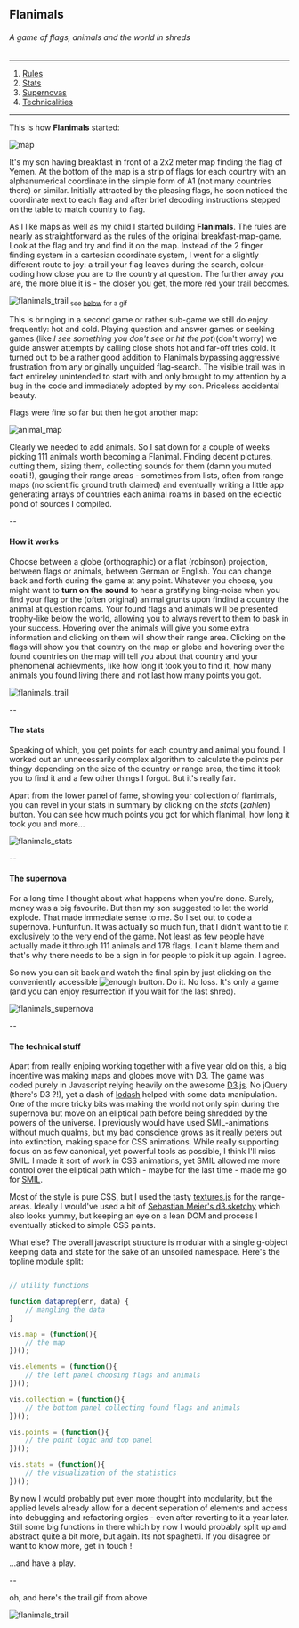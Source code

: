 ## Flanimals

###### A game of flags, animals and the world in shreds

---

1. [Rules](#how-it-works)
2. [Stats](#the-stats)
3. [Supernovas](#the-supernova)
4. [Technicalities](the-techincal-stuff)

---

This is how **Flanimals** started:

![map](images/readme/flanimals_map_finger_find.png)

It's my son having breakfast in front of a 2x2 meter map finding the flag of Yemen. At the bottom of the map is a strip of flags for each country with an alphanumerical coordinate in the simple form of A1 (not many countries there) or similar. Initially attracted by the pleasing flags, he soon noticed the coordinate next to each flag and after brief decoding instructions stepped on the table to match country to flag.

As I like maps as well as my child I started building **Flanimals**. The rules are nearly as straightforward as the rules of the original breakfast-map-game. Look at the flag and try and find it on the map. Instead of the 2 finger finding system in a cartesian coordinate system, I went for a slightly different route to joy: a trail your flag leaves during the search, colour-coding how close you are to the country at question. The further away you are, the more blue it is - the closer you get, the more red your trail becomes.


![flanimals_trail](images/readme/flanimals_trail.png)
<sub>see [below](#trailgif) for a gif</sub>

This is bringing in a second game or rather sub-game we still do enjoy frequently: hot and cold. Playing question and answer games or seeking games (like *I see something you don't see* or *hit the pot*)(don't worry) we guide answer attempts by calling close shots hot and far-off tries cold. It turned out to be a rather good addition to Flanimals bypassing aggressive frustration from any originally unguided flag-search. The visible trail was in fact entireley unintended to start with and only brought to my attention by a bug in the code and immediately adopted by my son. Priceless accidental beauty.

Flags were fine so far but then he got another map:

![animal_map](images/readme/flanimals_animal_map.png)

Clearly we needed to add animals. So I sat down for a couple of weeks picking 111 animals worth becoming a Flanimal. Finding decent pictures, cutting them, sizing them, collecting sounds for them (damn you muted coati !), gauging their range areas - sometimes from lists, often from range maps (no scientific ground truth claimed) and eventually writing a little app generating arrays of countries each animal roams in based on the eclectic pond of sources I compiled. 

--

#### How it works

Choose between a globe (orthographic) or a flat (robinson) projection, between flags or animals, between German or English. You can change back and forth during the game at any point. Whatever you choose, you might want to **turn on the sound** to hear a gratifying bing-noise when you find your flag or the (often original) animal grunts upon findind a country the animal at question roams. Your found flags and animals will be presented trophy-like below the world, allowing you to always revert to them to bask in your success. Hovering over the animals will give you some extra information and clicking on them will show their range area. Clicking on the flags will show you that country on the map or globe and hovering over the found countries on the map will tell you about that country and your phenomenal achievments, like how long it took you to find it, how many animals you found living there and not last how many points you got.

![flanimals_trail](images/readme/flanimals_hover.png)

--

#### The stats

Speaking of which, you get points for each country and animal you found. I worked out an unnecessarily complex algorithm to calculate the points per thingy depending on the size of the country or range area, the time it took you to find it and a few other things I forgot. But it's really fair.

Apart from the lower panel of fame, showing your collection of flanimals, you can revel in your stats in summary by clicking on the *stats* (*zahlen*) button. You can see how much points you got for which flanimal, how long it took you and more...

![flanimals_stats](images/readme/flanimals_stats.png)

--

#### The supernova

For a long time I thought about what happens when you're done. Surely, money was a big favourite. But then my son suggested to let the world explode. That made immediate sense to me. So I set out to code a supernova. Funfunfun. It was actually so much fun, that I didn't want to tie it exclusively to the very end of the game. Not least as few people have actually made it through 111 animals and 178 flags. I can't blame them and that's why there needs to be a sign in for people to pick it up again. I agree. 

So now you can sit back and watch the final spin by just clicking on the conveniently accessible ![enough](images/readme/flanimals_enough.png) button. Do it. No loss. It's only a game (and you can enjoy resurrection if you wait for the last shred).

![flanimals_supernova](images/readme/flanimals_supernova.png)

--

#### The technical stuff

Apart from really enjoing working together with a five year old on this, a big incentive was making maps and globes move with D3. The game was coded purely in Javascript relying heavily on the awesome [D3.js](https://d3js.org/). No jQuery (there's D3 ?!), yet a dash of [lodash](https://lodash.com/) helped with some data manipulation. One of the more tricky bits was making the world not only spin during the supernova but move on an eliptical path before being shredded by the powers of the universe. I previously would have used SMIL-animations without much qualms, but my bad conscience grows as it really peters out into extinction, making space for CSS animations. While really supporting focus on as few canonical, yet powerful tools as possible, I think I'll miss SMIL. I made it sort of work in CSS animations, yet SMIL allowed me more control over the eliptical path which - maybe for the last time - made me go for [SMIL](https://en.wikipedia.org/wiki/Synchronized_Multimedia_Integration_Language).

Most of the style is pure CSS, but I used the tasty [textures.js](https://riccardoscalco.github.io/textures/) for the range-areas. Ideally I would've used a bit of [Sebastian Meier's d3.sketchy](https://github.com/sebastian-meier/d3.sketchy) which also looks yummy, but keeping an eye on a lean DOM and process I eventually sticked to simple CSS paints.

What else? The overall javascript structure is modular with a single g-object keeping data and state for the sake of an unsoiled namespace. Here's the topline module split:

```JavaScript

// utility functions

function dataprep(err, data) {
	// mangling the data
}

vis.map = (function(){ 
	// the map
})(); 

vis.elements = (function(){
	// the left panel choosing flags and animals
})(); 

vis.collection = (function(){
	// the bottom panel collecting found flags and animals
})(); 

vis.points = (function(){
	// the point logic and top panel
})(); 

vis.stats = (function(){
	// the visualization of the statistics
})(); 

```

By now I would probably put even more thought into modularity, but the applied levels already allow for a decent seperation of elements and access into debugging and refactoring orgies - even after reverting to it a year later. Still some big functions in there which by now I would probably split up and abstract quite a bit more, but again. Its not spaghetti. If you disagree or want to know more, get in touch !

...and have a play.

--

<a name="trailgif">oh, and here's the trail gif from above</a>

![flanimals_trail](images/readme/flanimals_trail.gif)

